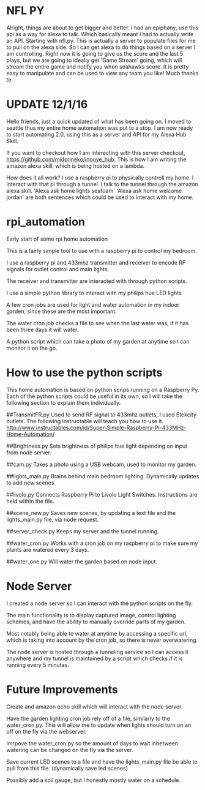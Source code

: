 # NFL PY
Alright, things are about to get bigger and better. I had an epiphany, use this api as a way for alexa to talk. Which basically meant I had to actually write an API. Starting with nfl.py. This is actually a server to populate files for me to pull on the alexa side. So I can get alexa to do things based on a server I am controlling. Right now it is going to give us the score and the last 5 plays, but we are going to ideally get 'Game Stream' going, which will stream the entire game and notify you when seahawks score. It is pretty easy to manipulate and can be used to view any team you like!
Much thanks to 
# **UPDATE 12/1/16**
Hello friends, just a quick updated of what has been going on. I moved to seattle thus my entire home automation was put to a stop. I am now ready to start automating 2.0, using this as a server and API for my Alexa Hub Skill.

If you want to checkout how I am interecting with this server checkout, https://github.com/midorineko/inouye_hub. This is how I am writing the amazon alexa skill, which is being hosted on a lambda. 

How does it all work?
I use a raspberry pi to physically controll my home. I interact with that pi through a tunnel. I talk to the tunnel through the amazon alexa skill. 'Alexa ask home lights seafoam' 'Alexa ask home welcome jordan' are both sentences which could be used to interact with my home. 

# rpi_automation
Early start of some rpi home automation

This is a fairly simple tool to use with a raspberry pi to control my bedroom.

I use a raspberry pi and 433mhz transmitter and receiver to encode RF signals for outlet control and main lights.

The receiver and transmitter are interacted with through python scripts.

I use a simple python library to interact with my philips hue LED lights.

A few cron jobs are used for light and water automation in my indoor garden, since these are the most important.

The water cron job checks a file to see when the last water was, if it has been three days it will water.

A python script which can take a photo of my garden at anytime so I can monitor it on the go.

# How to use the python scripts

This home automation is based on python scrips running on a Raspberry Py. Each of the python scripts could be useful in its own, so I will take the following section to explain them individually. 

##TransmitFR.py
Used to send RF signal to 433mhz outlets, I used Etekcity outlets. The following instructable will teach you how to use it. 
http://www.instructables.com/id/Super-Simple-Raspberry-Pi-433MHz-Home-Automation/

##Brightness.py
Sets brightness of philips hue light depending on input from node server. 

##cam.py
Takes a photo using a USB webcam, used to monitor my garden.

##lights_main.py
Brains behind main bedroom lighting. Dynamically updates to add new scenes.

##livolo.py
Connects Raspberry Pi to Livolo Light Switches. Instructions are held within the file.

##scene_new.py
Saves new scenes, by updating a text file and the lights_main.py file, via node request.

##server_check.py
Keeps my server and the tunnel running.

##water_cron.py
Works with a cron job on my raspberry pi to make sure my plants are watered every 3 days.

##water_one.py
Will water the garden based on node input.

# Node Server

I created a node server so I can interact with the python scripts on the fly.

The main functionality is to display captured image, control lighting schemes, and have the ability to manually override parts of my garden.

Most notably being able to water at anytime by accessing a specific url, which is taking into account by the cron job, so there is never overwatering.

The node server is hosted through a tunneling service so I can access it anywhere and my tunnel is maintained by a script which checks if it is running every 5 minutes. 

# Future Improvements

Create and amazon echo skill which will interact with the node server.

Have the garden lighting cron job rely off of a file, similarly to the water_cron.py. This will allow me to update when lights should turn on an off on the fly via the webserver.

Imrpove the water_cron.py so the amount of days to wait inbetween watering can be changed on the fly via the server.

Save current LED scenes to a file and have the lights_main.py file be able to pull from this file. (dynamically save led scenes)

Possibly add a soil gauge, but I honestly mostly water on a schedule. 
